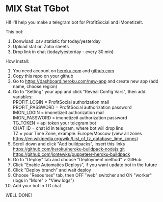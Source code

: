 # MIX Stat TGbot

HI! I'll help you make a telegram bot for ProfitSocial and iMonetizeIt.

This bot:
1. Donwload .csv statistic for today/yesterday
2. Upload stat on Zoho sheets
3. Drop link in chat (today/yesterday - every 30 min)


How install:
1. You need account on <a href="heroku.com">heroku.com</a> and <a href="github.com">github.com</a>
2. Copy this repo on your github
3. Go to <a href="https://dashboard.heroku.com/new-app">https://dashboard.heroku.com/new-app</a> and create new app (add name, choose region)
4. Go to "Setting" your app and click "Reveal Config Vars", then add variables:
<br>PROFIT_LOGIN = ProfitSocial authorization mail
<br>PROFIT_PASSWORD = ProfitSocial authorization password
<br>IMON_LOGIN = imonetizeit authorization mail
<br>IMON_PASSWORD = imonetizeit authorization password
<br>TG_TOKEN = api token your telegram bot
<br>CHAT_ID = chat id in telegram, where bot will drop lins
<br>TZ = your Time Zone, example: Europe/Moscow (view all zones https://en.wikipedia.org/wiki/List_of_tz_database_time_zones)
5. Scroll down and click "Add buildpacks", insert this links
<br>https://github.com/heroku/heroku-buildpack-nodejs.git
<br>https://github.com/jontewks/puppeteer-heroku-buildpack
6. Go to "Deploy" tab and choose "Deployment method" > GitHub
7. Click "Enable Automatics Deploys", if you want update bot in the future
8. Click "Deploy branch" and wait deploy
9. Choose "Resourses" tab, then OFF "web" switcher and ON "worker" (logs in "More" > "View logs")
10. Add your bot in TG chat

WELL DONE!

